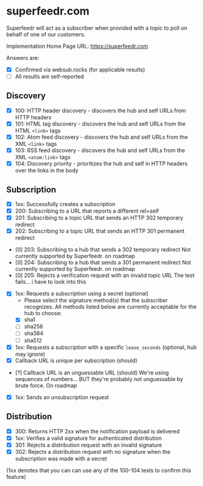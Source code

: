 # superfeedr.com

Superfeedr will act as a subscriber when provided with a topic to poll on behalf of one of our customers.

Implementation Home Page URL: https://superfeedr.com

Answers are:
* [X] Confirmed via websub.rocks (for applicable results)
* [ ] All results are self-reported

## Discovery

* [X] 100: HTTP header discovery - discovers the hub and self URLs from HTTP headers
* [X] 101: HTML tag discovery - discovers the hub and self URLs from the HTML `<link>` tags
* [X] 102: Atom feed discovery - discovers the hub and self URLs from the XML `<link>` tags
* [X] 103: RSS feed discovery - discovers the hub and self URLs from the XML `<atom:link>` tags
* [X] 104: Discovery priority - prioritizes the hub and self in HTTP headers over the links in the body

## Subscription

* [X] 1xx: Successfully creates a subscription
* [X] 200: Subscribing to a URL that reports a different rel=self
* [X] 201: Subscribing to a topic URL that sends an HTTP 302 temporary redirect
* [X] 202: Subscribing to a topic URL that sends an HTTP 301 permanent redirect
* [0] 203: Subscribing to a hub that sends a 302 temporary redirect
Not currently supported by Superfeedr. on roadmap
* [0] 204: Subscribing to a hub that sends a 301 permanent redirect
Not currently supported by Superfeedr. on roadmap
* [0] 205: Rejects a verification request with an invalid topic URL
The test fails... i have to look into this
* [X] 1xx: Requests a subscription using a secret (optional)
  * Please select the signature method(s) that the subscriber recognizes. All methods listed below are currently acceptable for the hub to choose:
  * [X] sha1
  * [ ] sha256
  * [ ] sha384
  * [ ] sha512
* [X] 1xx: Requests a subscription with a specific `lease_seconds` (optional, hub may ignore)
* [X] Callback URL is unique per subscription (should)
* [?] Callback URL is an unguessable URL (should)
We're using sequences of numbers... BUT they're probably not unguessable by brute force. On roadmap
* [X] 1xx: Sends an unsubscription request

## Distribution

* [X] 300: Returns HTTP 2xx when the notification payload is delivered
* [X] 1xx: Verifies a valid signature for authenticated distribution
* [X] 301: Rejects a distribution request with an invalid signature
* [X] 302: Rejects a distribution request with no signature when the subscription was made with a secret

(1xx denotes that you can can use any of the 100-104 tests to confirm this feature)

